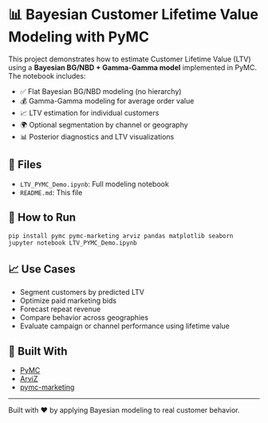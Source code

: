 # 📊 Bayesian Customer Lifetime Value Modeling with PyMC

This project demonstrates how to estimate Customer Lifetime Value (LTV) using a **Bayesian BG/NBD + Gamma-Gamma model** implemented in PyMC. The notebook includes:

- ✅ Flat Bayesian BG/NBD modeling (no hierarchy)
- 💰 Gamma-Gamma modeling for average order value
- 📈 LTV estimation for individual customers
- 🌍 Optional segmentation by channel or geography
- 📊 Posterior diagnostics and LTV visualizations

## 📂 Files
- `LTV_PYMC_Demo.ipynb`: Full modeling notebook
- `README.md`: This file

## 🧪 How to Run

```bash
pip install pymc pymc-marketing arviz pandas matplotlib seaborn
jupyter notebook LTV_PYMC_Demo.ipynb
```

## 📈 Use Cases

- Segment customers by predicted LTV
- Optimize paid marketing bids
- Forecast repeat revenue
- Compare behavior across geographies
- Evaluate campaign or channel performance using lifetime value

## 🧠 Built With

- [PyMC](https://www.pymc.io/)
- [ArviZ](https://www.arviz.org/)
- [pymc-marketing](https://github.com/pymc-labs/pymc-marketing)

---

Built with ❤️ by applying Bayesian modeling to real customer behavior.
